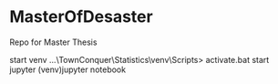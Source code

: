 # MasterOfDesaster
Repo for Master Thesis

start venv
...\TownConquer\Statistics\venv\Scripts> activate.bat
start jupyter
(venv)jupyter notebook